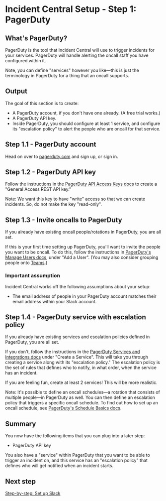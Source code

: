 # Incident Central Setup - Step 1: PagerDuty

## What's PagerDuty?
PagerDuty is the tool that Incident Central will use to trigger incidents for your services. PagerDuty will handle alerting the oncall staff you have configured within it.

Note, you can define "services" however you like—this is just the terminology in PagerDuty for a thing that an oncall supports.

## Output
The goal of this section is to create:
* A PagerDuty account, if you don't have one already. (A free trial works.)
* A PagerDuty API key.
* Inside PagerDuty, you should configure at least 1 service, and configure its "escalation policy" to alert the people who are oncall for that service.

## Step 1.1 - PagerDuty account
Head on over to [pagerduty.com](https://pagerduty.com/) and sign up, or sign in.

## Step 1.2 - PagerDuty API key
Follow the instructions in the [PagerDuty API Access Keys docs](https://support.pagerduty.com/docs/api-access-keys) to create a "General Access REST API key."

Note: We want this key to have "write" access so that we can create incidents. So, do not make the key "read-only".

## Step 1.3 - Invite oncalls to PagerDuty
If you already have existing oncall people/rotations in PagerDuty, you are all set.

If this is your first time setting up PagerDuty, you'll want to invite the people you want to be oncall. To do this, follow the instructions in [PagerDuty's Manage Users docs](https://support.pagerduty.com/docs/users), under "Add a User". (You may also consider grouping people onto [Teams](https://support.pagerduty.com/docs/teams).)

### Important assumption
Incident Central works off the following assumptions about your setup:
* The email address of people in your PagerDuty account matches their email address within your Slack account.

## Step 1.4 - PagerDuty service with escalation policy
If you already have existing services and escalation policies defined in PagerDuty, you are all set.

If you don't, follow the instructions in the [PagerDuty Services and Integrations docs](https://support.pagerduty.com/docs/services-and-integrations) under "Create a Service". This will take you through creating a service along with its "escalation policy." The escalation policy is the set of rules that defines who to notify, in what order, when the service has an incident.

If you are feeling fun, create at least 2 services! This will be more realistic.

Note: It's possible to define an oncall schedules—a rotation that consists of multiple people—in PagerDuty as well. You can then define an escalation policy that triggers a specific oncall schedule. To find out how to set up an oncall schedule, see [PagerDuty's Schedule Basics docs](https://support.pagerduty.com/docs/schedule-basics).

## Summary
You now have the following items that you can plug into a later step:
* PagerDuty API key

You also have a "service" within PagerDuty that you want to be able to trigger an incident on, and this service has an "escalation policy" that defines who will get notified when an incident starts.

## Next step
[Step-by-step: Set up Slack](./set-up-slack.md)
